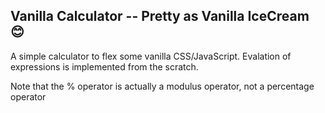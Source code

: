 ## Vanilla Calculator -- Pretty as Vanilla IceCream 😊
A simple calculator to flex some vanilla CSS/JavaScript. Evalation of expressions 
is implemented from the scratch.

Note that the % operator is actually a modulus operator, not a percentage operator